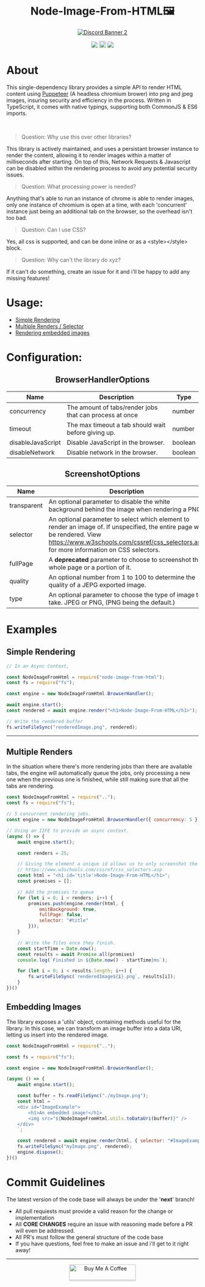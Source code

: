 <h1 align="center">Node-Image-From-HTML🖼️</h1>
<p align="center">
    <a href="https://discord.gg/tamVs2Ujrf">
        <img src="https://discordapp.com/api/guilds/769020183540400128/widget.png?style=banner2" alt="Discord Banner 2"/>
    </a>
    <div align="center">
        <img src="https://img.shields.io/bundlephobia/min/node-image-from-html">
        <a href="https://badge.fury.io/js/node-image-from-html"><img src="https://badge.fury.io/js/node-image-from-html.svg" alt="npm version" height="18"></a>
        <img src="https://img.shields.io/npm/dw/node-image-from-html">
    </div>
</p>

# About

This single-dependency library provides a simple API to render HTML content using <a href="https://github.com/puppeteer/puppeteer">Puppeteer</a> (A headless chromium brower) into png and jpeg images, insuring security and efficiency in the process. Written in TypeScript, it comes with native typings, supporting both CommonJS & ES6 imports.

&nbsp;
> Question: Why use this over other libraries?

This library is actively maintained, and uses a persistant browser instance to render the content, allowing it to render images within a matter of milliseconds after starting. On top of this, Network Requests & Javascript can be disabled within the rendering process to avoid any potential security issues.

> Question: What processing power is needed?

Anything that's able to run an instance of chrome is able to render images, only one instance of chromium is open at a time, with each 'concurrent' instance just being an additional tab on the browser, so the overhead isn't too bad.

> Question: Can I use CSS?

Yes, all css is supported, and can be done inline or as a \<style>\</style> block.

> Question: Why can't the library do xyz?

If it can't do something, create an issue for it and i'll be happy to add any missing features! 

# Usage:
<p>
    <ul>
        <li>
            <a href = "/Simple Rendering">Simple Rendering</a>
        </li>
        <li>
            <a href = "">Multiple Renders / Selector</a>
        </li>
        <li>
            <a href = "">Rendering embedded images</a>
        </li>
    </ul>
</p>

# Configuration:

<h2 align="center">BrowserHandlerOptions</h2>
<p align="center">

| Name        | Description                                             | Type   |
|-------------|---------------------------------------------------------|--------|
| concurrency | The amount of tabs/render jobs that can process at once | number |
| timeout     | The max timeout a tab should wait before giving up.     | number |
| disableJavaScript | Disable JavaScript in the browser.                | boolean |
| disableNetwork | Disable network in the browser.                     | boolean |
</p>

<h2 align="center">ScreenshotOptions</h2>
<p align="center">

| Name        | Description                                                                                                                                                                                                             | Type    |
|-------------|-------------------------------------------------------------------------------------------------------------------------------------------------------------------------------------------------------------------------|---------|
| transparent | An optional parameter to disable the white background behind the image when rendering a PNG.                                                                                                                            | boolean |
| selector    | An optional parameter to select which element to render an image of. If unspecified, the entire page will be rendered. View https://www.w3schools.com/cssref/css_selectors.asp for more information on CSS selectors.   | string  |
| fullPage    | A **deprecated** parameter to choose to screenshot the whole page or a portion of it.                                                                                                                                   | boolean |
| quality     | An optional number from 1 to 100 to determine the quality of a JEPG exported image.                                                                                                                                     | number  |
| type        | An optional parameter to choose the type of image to take. JPEG or PNG, (PNG being the default.)                                                                                                                        | string  |
</p>

# Examples

## Simple Rendering
```js
// In an Async Context,

const NodeImageFromHtml = require("node-image-from-html");
const fs = require("fs");

const engine = new NodeImageFromHtml.BrowserHandler();

await engine.start();
const rendered = await engine.render("<h1>Node-Image-From-HTML</h1>");

// Write the rendered buffer
fs.writeFileSync("renderedImage.png", rendered);
```
<hr>

## Multiple Renders
In the situation where there's more rendering jobs than there are available tabs, the engine will automatically queue the jobs, only processing a new one when the previous one is finished, while still making sure that all the tabs are rendering.

```js
const NodeImageFromHtml = require("..");
const fs = require("fs");

// 5 concurrent rendering jobs. 
const engine = new NodeImageFromHtml.BrowserHandler({ concurrency: 5 });

// Using an IIFE to provide an async context.
(async () => {
    await engine.start();

    const renders = 25;

    // Giving the element a unique id allows us to only screenshot the element using a CSS selector,
    // https://www.w3schools.com/cssref/css_selectors.asp
    const html = "<h1 id='title'>Node-Image-From-HTML</h1>";
    const promises = [];

    // Add the promises to queue
    for (let i = 0; i < renders; i++) {
        promises.push(engine.render(html, {
            omitBackground: true,
            fullPage: false,
            selector: "#title"
        }));
    }

    // Write the files once they finish.
    const startTime = Date.now();
    const results = await Promise.all(promises)
    console.log(`Finished in ${Date.now() - startTime}ms`);

    for (let i = 0; i < results.length; i++) {
        fs.writeFileSync(`renderedImage${i}.png`, results[i]);
    }
})()
```

## Embedding Images
The library exposes a 'utils' object, containing methods useful for the library. In this case, we can transform an image buffer into a data URI, letting us insert into the rendered image.
```js
const NodeImageFromHtml = require("..");

const fs = require("fs");

const engine = new NodeImageFromHtml.BrowserHandler();

(async () => {
    await engine.start();

    const buffer = fs.readFileSync("./myImage.png");
    const html = `
    <div id="ImageExample">
        <h1>An embedded image!</h1>
        <img src="${NodeImageFromHtml.utils.toDataUri(buffer)}" />
    </div>
    `;

    const rendered = await engine.render(html, { selector: "#ImageExample" });
    fs.writeFileSync("myImage.png", rendered);
    engine.dispose();
})()
```
# Commit Guidelines

The latest version of the code base will always be under the '**next**' branch!

- All pull requiests must provide a valid reason for the change or implementation
- All **CORE CHANGES** require an issue with reasoning made before a PR will even be addressed.
- All PR's must follow the general structure of the code base
- If you have questions, feel free to make an issue and i'll get to it right away!

<hr>
<div style="text-align: center">
<a href="https://www.buymeacoffee.com/ether" target="_blank"><img src="https://www.buymeacoffee.com/assets/img/custom_images/orange_img.png" alt="Buy Me A Coffee" style="height: 41px !important;width: 174px !important;box-shadow: 0px 3px 2px 0px rgba(190, 190, 190, 0.5) !important;-webkit-box-shadow: 0px 3px 2px 0px rgba(190, 190, 190, 0.5) !important;" ></a>
</div>